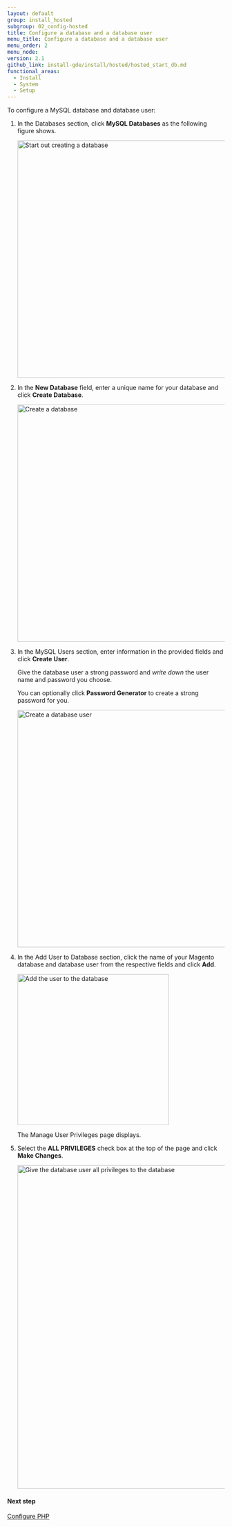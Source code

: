 ```yaml
---
layout: default
group: install_hosted
subgroup: 02_config-hosted
title: Configure a database and a database user
menu_title: Configure a database and a database user
menu_order: 2
menu_node:
version: 2.1
github_link: install-gde/install/hosted/hosted_start_db.md
functional_areas:
  - Install
  - System
  - Setup
---
```


To configure a MySQL database and database user:

1.	In the Databases section, click **MySQL Databases** as the following figure shows.

	<img src="{{ site.baseurl }}common/images/install-merch_conf-db.png" width="550px" alt="Start out creating a database">
2.	In the **New Database** field, enter a unique name for your database and click **Create Database**.

	<img src="{{ site.baseurl }}common/images/install-merch_create-db.png" width="550px" alt="Create a database">

3.	In the MySQL Users section, enter information in the provided fields and click **Create User**.

	<div class="bs-callout bs-callout-info" id="info">
  		<p>Give the database user a strong password and <em>write down</em> the user name and password you choose.</p>
  		<p>You can optionally click <strong>Password Generator</strong> to create a strong password for you.</p>
	</div>

	<img src="{{ site.baseurl }}common/images/install-merch_create-db-user.png" width="550px" alt="Create a database user">

4.	In the Add User to Database section, click the name of your Magento database and database user from the respective fields and click **Add**.

	<img src="{{ site.baseurl }}common/images/install-merch_add-user-to-db.png" width="350px" alt="Add the user to the database">

	The Manage User Privileges page displays.

5.	Select the **ALL PRIVILEGES** check box at the top of the page and click **Make Changes**.

	<img src="{{ site.baseurl }}common/images/install-merch_db-user-privs.png" width="750px" alt="Give the database user all privileges to the database">

#### Next step
<a href="{{page.baseurl}}install-gde/install/hosted/hosted_start_php.html">Configure PHP</a>
